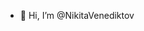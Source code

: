- 👋 Hi, I’m @NikitaVenediktov

<!---
NikitaVenediktov/NikitaVenediktov is a ✨ special ✨ repository because its `README.md` (this file) appears on your GitHub profile.
You can click the Preview link to take a look at your changes.
--->
